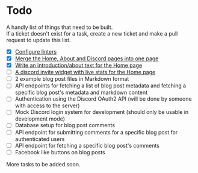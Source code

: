 # Todo
A handly list of things that need to be built.  
If a ticket doesn't exist for a task, create a new ticket and make a pull request to update this list.

- [x] [Configure linters](https://github.com/codedtogether/web/issues/1)
- [x] [Merge the Home, About and Discord pages into one page](https://github.com/codedtogether/web/issues/5)
- [x] [Write an introduction/about text for the Home page](https://github.com/codedtogether/web/issues/6)
- [ ] [A discord invite widget with live stats for the Home page](https://github.com/codedtogether/web/issues/7)
- [ ] 2 example blog post files in Markdown format
- [ ] API endpoints for fetching a list of blog post metadata and fetching a specific blog post's metadata and markdown content
- [ ] Authentication using the Discord OAuth2 API (will be done by someone with access to the server)
- [ ] Mock Discord login system for development (should only be usable in development mode)
- [ ] Database setup for blog post comments
- [ ] API endpoint for submitting comments for a specific blog post for authenticated users
- [ ] API endpoint for fetching a specific blog post's comments
- [ ] Facebook like buttons on blog posts

More tasks to be added soon.
